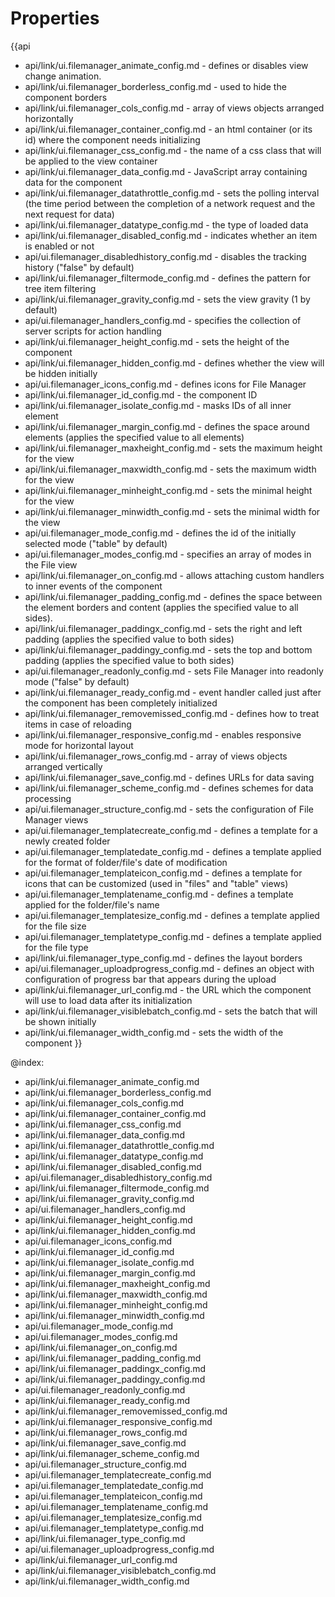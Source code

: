 Properties
==========

{{api
- api/link/ui.filemanager_animate_config.md - defines or disables view change animation.
- api/link/ui.filemanager_borderless_config.md - used to hide the component borders
- api/link/ui.filemanager_cols_config.md - array of views objects arranged horizontally
- api/link/ui.filemanager_container_config.md - an html container (or its id) where the component needs initializing
- api/link/ui.filemanager_css_config.md - the name of a css class that will be applied to the view container
- api/link/ui.filemanager_data_config.md - JavaScript array containing data for the component
- api/link/ui.filemanager_datathrottle_config.md - sets the polling interval (the time period between the completion of a network request and the next request for data)
- api/link/ui.filemanager_datatype_config.md - the type of loaded data
- api/link/ui.filemanager_disabled_config.md - indicates whether an item is enabled or not
- api/ui.filemanager_disabledhistory_config.md - disables the tracking history ("false" by default)
- api/link/ui.filemanager_filtermode_config.md - defines the pattern for tree item filtering
- api/link/ui.filemanager_gravity_config.md - sets the view gravity (1 by default)
- api/ui.filemanager_handlers_config.md - specifies the collection of server scripts for action handling
- api/link/ui.filemanager_height_config.md - sets the height of the component
- api/link/ui.filemanager_hidden_config.md - defines whether the view will be hidden initially
- api/ui.filemanager_icons_config.md - defines icons for File Manager
- api/link/ui.filemanager_id_config.md - the component ID
- api/link/ui.filemanager_isolate_config.md - masks IDs of all inner element
- api/link/ui.filemanager_margin_config.md - defines the space around elements (applies the specified value to all elements)
- api/link/ui.filemanager_maxheight_config.md - sets the maximum height for the view
- api/link/ui.filemanager_maxwidth_config.md - sets the maximum width for the view
- api/link/ui.filemanager_minheight_config.md - sets the minimal height for the view
- api/link/ui.filemanager_minwidth_config.md - sets the minimal width for the view
- api/ui.filemanager_mode_config.md - defines the id of the initially selected mode ("table" by default)
- api/ui.filemanager_modes_config.md - specifies an array of modes in the File view
- api/link/ui.filemanager_on_config.md - allows attaching custom handlers to inner events of the component
- api/link/ui.filemanager_padding_config.md - defines the space between the element borders and content (applies the specified value to all sides).
- api/link/ui.filemanager_paddingx_config.md - sets the right and left padding (applies the specified value to both sides)
- api/link/ui.filemanager_paddingy_config.md - sets the top and bottom padding (applies the specified value to both sides)
- api/ui.filemanager_readonly_config.md - sets File Manager into readonly mode ("false" by default)
- api/link/ui.filemanager_ready_config.md - event handler called just after the component has been completely initialized
- api/link/ui.filemanager_removemissed_config.md - defines how to treat items in case of reloading
- api/link/ui.filemanager_responsive_config.md - enables responsive mode for horizontal layout
- api/link/ui.filemanager_rows_config.md - array of views objects arranged vertically
- api/link/ui.filemanager_save_config.md - defines URLs for data saving
- api/link/ui.filemanager_scheme_config.md - defines schemes for data processing
- api/ui.filemanager_structure_config.md - sets the configuration of File Manager views
- api/ui.filemanager_templatecreate_config.md - defines a template for a newly created folder
- api/ui.filemanager_templatedate_config.md - defines a template applied for the format of folder/file's date of modification
- api/ui.filemanager_templateicon_config.md - defines a template for icons that can be customized (used in "files" and "table" views)
- api/ui.filemanager_templatename_config.md - defines a template applied for the folder/file's name
- api/ui.filemanager_templatesize_config.md - defines a template applied for the file size
- api/ui.filemanager_templatetype_config.md - defines a template applied for the file type
- api/link/ui.filemanager_type_config.md - defines the layout borders
- api/ui.filemanager_uploadprogress_config.md - defines an object with configuration of progress bar that appears during the upload
- api/link/ui.filemanager_url_config.md - the URL which the component will use to load data after its initialization
- api/link/ui.filemanager_visiblebatch_config.md - sets the batch that will be shown initially
- api/link/ui.filemanager_width_config.md - sets the width of the component
}}

@index:
- api/link/ui.filemanager_animate_config.md
- api/link/ui.filemanager_borderless_config.md
- api/link/ui.filemanager_cols_config.md
- api/link/ui.filemanager_container_config.md
- api/link/ui.filemanager_css_config.md
- api/link/ui.filemanager_data_config.md
- api/link/ui.filemanager_datathrottle_config.md
- api/link/ui.filemanager_datatype_config.md
- api/link/ui.filemanager_disabled_config.md
- api/ui.filemanager_disabledhistory_config.md
- api/link/ui.filemanager_filtermode_config.md
- api/link/ui.filemanager_gravity_config.md
- api/ui.filemanager_handlers_config.md
- api/link/ui.filemanager_height_config.md
- api/link/ui.filemanager_hidden_config.md
- api/ui.filemanager_icons_config.md
- api/link/ui.filemanager_id_config.md
- api/link/ui.filemanager_isolate_config.md
- api/link/ui.filemanager_margin_config.md
- api/link/ui.filemanager_maxheight_config.md
- api/link/ui.filemanager_maxwidth_config.md
- api/link/ui.filemanager_minheight_config.md
- api/link/ui.filemanager_minwidth_config.md
- api/ui.filemanager_mode_config.md
- api/ui.filemanager_modes_config.md
- api/link/ui.filemanager_on_config.md
- api/link/ui.filemanager_padding_config.md
- api/link/ui.filemanager_paddingx_config.md
- api/link/ui.filemanager_paddingy_config.md
- api/ui.filemanager_readonly_config.md
- api/link/ui.filemanager_ready_config.md
- api/link/ui.filemanager_removemissed_config.md
- api/link/ui.filemanager_responsive_config.md
- api/link/ui.filemanager_rows_config.md
- api/link/ui.filemanager_save_config.md
- api/link/ui.filemanager_scheme_config.md
- api/ui.filemanager_structure_config.md
- api/ui.filemanager_templatecreate_config.md
- api/ui.filemanager_templatedate_config.md
- api/ui.filemanager_templateicon_config.md
- api/ui.filemanager_templatename_config.md
- api/ui.filemanager_templatesize_config.md
- api/ui.filemanager_templatetype_config.md
- api/link/ui.filemanager_type_config.md
- api/ui.filemanager_uploadprogress_config.md
- api/link/ui.filemanager_url_config.md
- api/link/ui.filemanager_visiblebatch_config.md
- api/link/ui.filemanager_width_config.md

